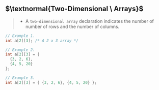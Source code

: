 ## $\textnormal{Two-Dimensional \ Arrays}$

> - A `two-dimensional array` declaration indicates the number of <br />
    number of rows and the number of columns.

```c
// Example 1.
int a[2][3]; /* A 2 x 3 array */

// Example 2.
int a[2][3] = {
  {3, 2, 6},
  {4, 5, 20}
};

// Example 3.
int a[2][3] = { {3, 2, 6}, {4, 5, 20} };
```
